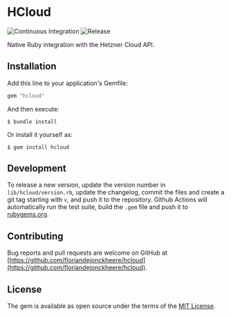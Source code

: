 # HCloud

![Continuous Integration](https://github.com/floriandejonckheere/hcloud/workflows/Continuous%20Integration/badge.svg)
![Release](https://img.shields.io/github/v/release/floriandejonckheere/hcloud?label=Latest%20release)

Native Ruby integration with the Hetzner Cloud API.

## Installation

Add this line to your application's Gemfile:

```ruby
gem "hcloud"
```

And then execute:

    $ bundle install

Or install it yourself as:

    $ gem install hcloud

## Development

To release a new version, update the version number in `lib/hcloud/version.rb`, update the changelog, commit the files and create a git tag starting with `v`, and push it to the repository.
Github Actions will automatically run the test suite, build the `.gem` file and push it to [rubygems.org](https://rubygems.org).

## Contributing

Bug reports and pull requests are welcome on GitHub at [https://github.com/floriandejonckheere/hcloud](https://github.com/floriandejonckheere/hcloud). 

## License

The gem is available as open source under the terms of the [MIT License](https://opensource.org/licenses/MIT).
